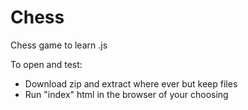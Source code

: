 # Chess
Chess game to learn .js


To open and test:

 - Download zip and extract where ever but keep files
 - Run "index" html in the browser of your choosing

